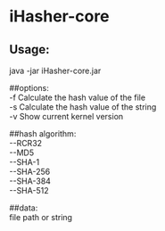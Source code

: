 # iHasher-core
## Usage:
java -jar iHasher-core.jar <options> <hash algorithm> <data>

##options:  
-f      Calculate the hash value of the file  
    -s      Calculate the hash value of the string  
    -v      Show current kernel version  

##hash algorithm:  
    --RCR32  
    --MD5  
    --SHA-1  
    --SHA-256  
    --SHA-384  
    --SHA-512  

##data:  
    file path or string

